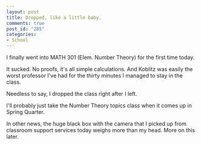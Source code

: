 ```yaml
--- 
layout: post
title: Dropped, like a little baby.
comments: true
post_id: "285"
categories:
- School
---
```

I finally went into MATH 301 (Elem. Number Theory) for the first time today.

It sucked.  No proofs, it's all simple calculations.  And Koblitz was easily the worst professor I've had for the thirty minutes I managed to stay in the class.

Needless to say, I dropped the class right after I left.

I'll probably just take the Number Theory topics class when it comes up in Spring Quarter.

In other news, the huge black box with the camera that I picked up from classroom support services today weighs more than my head.  More on this later.
